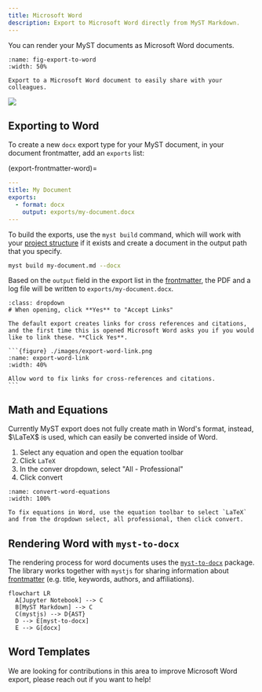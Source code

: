 ```yaml
---
title: Microsoft Word
description: Export to Microsoft Word directly from MyST Markdown.
---
```


You can render your MyST documents as Microsoft Word documents.

```{figure} ./images/word-export.png
:name: fig-export-to-word
:width: 50%

Export to a Microsoft Word document to easily share with your colleagues.
```

![](#myst-documents-tutorial-card)

## Exporting to Word

To create a new `docx` export type for your MyST document, in your document frontmatter, add an `exports` list:

(export-frontmatter-word)=

```yaml
---
title: My Document
exports:
  - format: docx
    output: exports/my-document.docx
---
```

To build the exports, use the `myst build` command, which will work with your [project structure](./project-overview.md) if it exists and create a document in the output path that you specify.

```bash
myst build my-document.md --docx
```

Based on the `output` field in the export list in the [frontmatter](#export-frontmatter-word), the PDF and a log file will be written to `exports/my-document.docx`.

````{warning}
:class: dropdown
# When opening, click **Yes** to "Accept Links"

The default export creates links for cross references and citations, and the first time this is opened Microsoft Word asks you if you would like to link these. **Click Yes**.

```{figure} ./images/export-word-link.png
:name: export-word-link
:width: 40%

Allow word to fix links for cross-references and citations.
```
````

## Math and Equations

Currently MyST export does not fully create math in Word's format, instead, $\LaTeX$ is used, which can easily be converted inside of Word.

1. Select any equation and open the equation toolbar
2. Click `LaTeX`
3. In the conver dropdown, select "All - Professional"
4. Click convert

```{figure} ./images/convert-word-equations.png
:name: convert-word-equations
:width: 100%

To fix equations in Word, use the equation toolbar to select `LaTeX` and from the dropdown select, all professional, then click convert.
```

## Rendering Word with `myst-to-docx`

The rendering process for word documents uses the [`myst-to-docx`](myst:myst-to-docx) package. The library works together with `mystjs` for sharing information about [frontmatter](./frontmatter.md) (e.g. title, keywords, authors, and affiliations).

```{mermaid}
flowchart LR
  A[Jupyter Notebook] --> C
  B[MyST Markdown] --> C
  C(mystjs) --> D{AST}
  D --> E[myst-to-docx]
  E --> G[docx]
```

## Word Templates

We are looking for contributions in this area to improve Microsoft Word export, please reach out if you want to help!
